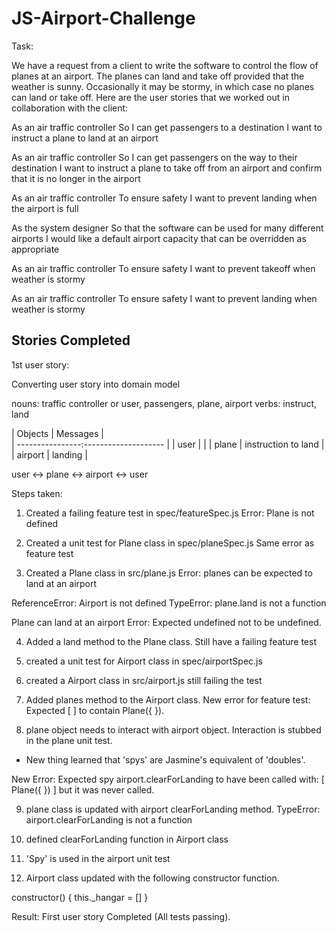 # JS-Airport-Challenge

Task:

We have a request from a client to write the software to control the flow of planes at an airport. The planes can land and take off provided that the weather is sunny. Occasionally it may be stormy, in which case no planes can land or take off. Here are the user stories that we worked out in collaboration with the client:

As an air traffic controller
So I can get passengers to a destination
I want to instruct a plane to land at an airport

As an air traffic controller
So I can get passengers on the way to their destination
I want to instruct a plane to take off from an airport and confirm that it is no longer in the airport

As an air traffic controller
To ensure safety
I want to prevent landing when the airport is full

As the system designer
So that the software can be used for many different airports
I would like a default airport capacity that can be overridden as appropriate

As an air traffic controller
To ensure safety
I want to prevent takeoff when weather is stormy

As an air traffic controller
To ensure safety
I want to prevent landing when weather is stormy


Stories Completed
------------------

1st user story:

Converting user story into domain model

nouns: traffic controller or user, passengers, plane, airport
verbs: instruct, land

| Objects         | Messages            |    
| ----------------:-------------------- |
| user            |                     |
| plane           | instruction to land |
| airport         | landing                |


user <-> plane <-> airport <-> user

Steps taken:
1) Created a failing feature test in spec/featureSpec.js
 Error: Plane is not defined

 2) Created a unit test for Plane class in spec/planeSpec.js
 Same error as feature test

 3) Created a Plane class in src/plane.js
 Error: planes can be expected to land at an airport

 ReferenceError: Airport is not defined
 TypeError: plane.land is not a function

 Plane can land at an airport
 Error: Expected undefined not to be undefined.

 4) Added a land method to the Plane class.
 Still have a failing feature test

 5) created a unit test for Airport class in spec/airportSpec.js

 6) created a Airport class in src/airport.js
 still failing the test

 7) Added planes method to the Airport class.
 New error for feature test: Expected [  ] to contain Plane({  }).

 8)  plane object needs to interact with airport object.
 Interaction is stubbed in the plane unit test.

 * New thing learned that 'spys' are Jasmine's equivalent of 'doubles'.  

 New Error: Expected spy airport.clearForLanding to have been called with:
  [ Plane({  }) ]
but it was never called.

9) plane class is updated with airport clearForLanding method.
TypeError: airport.clearForLanding is not a function

10) defined clearForLanding function in Airport class

11) 'Spy' is used in the airport unit test

12) Airport class updated with the following constructor function.

constructor() {
  this._hangar = []
}

Result: First user story Completed (All tests passing).
